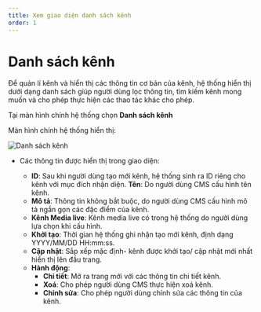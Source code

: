 ```yaml
---
title: Xem giao diện danh sách kênh
order: 1
---
```

#  Danh sách kênh
Để quản lí kênh và hiển thị các thông tin cơ bản của kênh, hệ thống hiển thị dưới dạng danh sách giúp người dùng lọc thông tin, tìm kiếm kênh mong muốn và cho phép thực hiện các thao tác khác cho phép.

Tại màn hình chính hệ thống chọn **Danh sách kênh**

Màn hình chính hệ thống hiển thị:

![Danh sách kênh](/images/lrm/list/channel-lrm.png)


* Các thông tin được hiển thị trong giao diện:
     
    * **ID**: Sau khi người dùng tạo mới kênh, hệ thống sinh ra ID riêng cho kênh với mục đích nhận diện.
    **Tên**: Do người dùng CMS cấu hình tên kênh.
    * **Mô tả**: Thông tin không bắt buộc, do người dùng CMS cấu hình mô tả ngắn gọn các đặc điểm của kênh.
    * **Kênh Media live**: Kênh media live có trong hệ thống do người dùng lựa chọn khi cấu hình.
    * **Khởi tạo**: Thời gian hệ thống ghi nhận tạo mới kênh, định dạng YYYY/MM/DD HH:mm:ss.
    * **Cập nhật**: Sắp xếp mặc định- kênh được khởi tạo/ cập nhật mới nhất hiển thị lên đầu trang.
    * **Hành động**:
      * **Chi tiết**: Mở ra trang mới với các thông tin chi tiết kênh. 
      * **Xoá**: Cho phép người dùng CMS thực hiện xoá kênh. 
      * **Chỉnh sửa**: Cho phép người dùng chỉnh sửa các thông tin của kênh.




